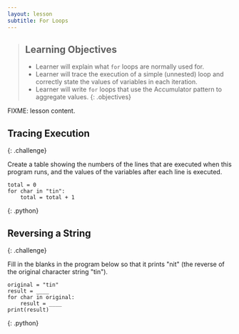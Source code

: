 ```yaml
---
layout: lesson
subtitle: For Loops
---
```

> ## Learning Objectives
>
> * Learner will explain what `for` loops are normally used for.
> * Learner will trace the execution of a simple (unnested) loop
>   and correctly state the values of variables in each iteration.
> * Learner will write `for` loops that use the Accumulator pattern
>   to aggregate values.
{: .objectives}

FIXME: lesson content.

## Tracing Execution
{: .challenge}

Create a table showing the numbers of the lines that are executed when this program runs,
and the values of the variables after each line is executed.

~~~
total = 0
for char in "tin":
    total = total + 1
~~~
{: .python}

## Reversing a String
{: .challenge}

Fill in the blanks in the program below so that it prints "nit"
(the reverse of the original character string "tin").

~~~
original = "tin"
result = ____
for char in original:
    result = ____
print(result)
~~~
{: .python}
